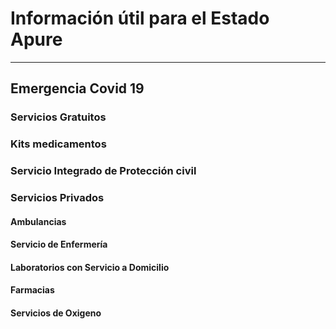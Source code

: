 
# Información útil para el Estado Apure
---
## Emergencia Covid  19
  
### Servicios Gratuitos 

     
### Kits medicamentos

 
### Servicio Integrado de Protección civil

### Servicios Privados

#### Ambulancias

#### Servicio de Enfermería

#### Laboratorios con Servicio a Domicilio


#### Farmacias


#### Servicios de Oxigeno




